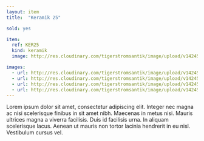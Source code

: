 ```yaml
---
layout: item
title:  "Keramik 25"

sold: yes

item:
  ref: KER25
  kind: keramik
  image: http://res.cloudinary.com/tigerstromsantik/image/upload/v1424550896/keramik/Keramik_193.jpg

images:
  - url: http://res.cloudinary.com/tigerstromsantik/image/upload/v1424550896/keramik/Keramik_194.jpg
  - url: http://res.cloudinary.com/tigerstromsantik/image/upload/v1424550896/keramik/Keramik_195.jpg
  - url: http://res.cloudinary.com/tigerstromsantik/image/upload/v1424550896/keramik/Keramik_196.jpg
  - url: http://res.cloudinary.com/tigerstromsantik/image/upload/v1424550896/keramik/Keramik_197.jpg
---
```


Lorem ipsum dolor sit amet, consectetur adipiscing elit. Integer nec magna ac nisi scelerisque finibus in sit amet nibh. Maecenas in metus nisi. Mauris ultrices magna a viverra facilisis. Duis id facilisis urna. In aliquam scelerisque lacus. Aenean ut mauris non tortor lacinia hendrerit in eu nisl. Vestibulum cursus vel.
